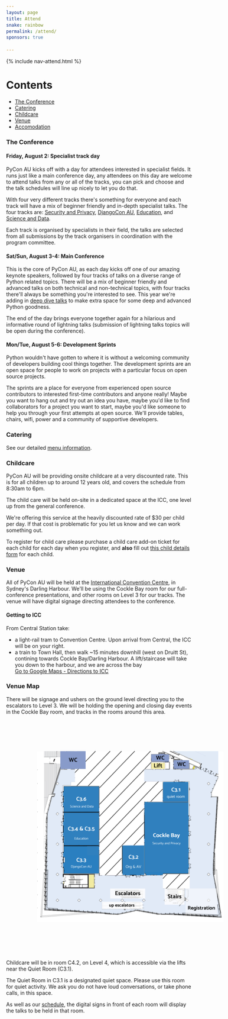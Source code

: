 ```yaml
---
layout: page
title: Attend
snake: rainbow
permalink: /attend/
sponsors: true

---
```


{% include nav-attend.html %}

# Contents
* [The Conference](#conf)
* [Catering](#catering)
* [Childcare](#childcare)
* [Venue](#venue)
* [Accomodation](/attend/accomodation)

### <a name="conf"></a> The Conference

#### Friday, August 2: Specialist track day

PyCon AU kicks off with a day for attendees interested in specialist fields. It runs just like a main conference day, any attendees on this day are welcome to attend talks from any or all of the tracks, you can pick and choose and the talk schedules will line up nicely to let you do that.

With four very different tracks there's something for everyone and each track will have a mix of beginner friendly and in-depth specialist talks. The four tracks are: [Security and Privacy](/security-and-privacy-track), [DjangoCon AU](/djangoconau/), [Education](/education-track), and [Science and Data](/science-and-data-track).

Each track is organised by specialists in their field, the talks are selected from all submissions by the track organisers in coordination with the program committee.

#### Sat/Sun, August 3-4: Main Conference

This is the core of PyCon AU, as each day kicks off one of our amazing keynote speakers, followed by four tracks of talks on a diverse range of Python related topics. There will be a mix of beginner friendly and advanced talks on both technical and non-technical topics, with four tracks there'll always be something you're interested to see. This year we're adding in [deep dive talks](/news/deep-dive-talks/) to make extra space for some deep and advanced Python goodness.

The end of the day brings everyone together again for a hilarious and informative round of lightning talks (submission of lightning talks topics will be open during the conference).


#### Mon/Tue, August 5-6: Development Sprints

Python wouldn't have gotten to where it is without a welcoming community of developers building cool things together. The development sprints are an open space for people to work on projects with a particular focus on open source projects. 

The sprints are a place for everyone from experienced open source contributors to interested first-time contributors and anyone really! Maybe you want to hang out and try out an idea you have, maybe you'd like to find collaborators for a project you want to start, maybe you'd like someone to help you through your first attempts at open source. We'll provide tables, chairs, wifi, power and a community of supportive developers.

### <a name="catering"></a> Catering

See our detailed [menu information](/menu). 

### <a name="childcare"></a> Childcare

PyCon AU will be providing onsite childcare at a very discounted rate. This is for all children up to around 12 years old, and covers the schedule from 8:30am to 6pm. 

The child care will be held on-site in a dedicated space at the ICC, one level up from the general conference.

We're offering this service at the heavily discounted rate of $30 per child per day. If that cost is problematic for you let us know and we can work something out.

To register for child care please purchase a child care add-on ticket for each child for each day when you register, and **also** fill out [this child details form](https://docs.google.com/forms/d/e/1FAIpQLScCp5oqybg4CddLzgJZRLSo0Yp4YUhcYWI-fxwTvyMDNvhSxw/viewform?usp=sf_link) for each child.

### <a name="venue"></a> Venue

All of PyCon AU will be held at the [International Convention
Centre](https://www.iccsydney.com.au/about-icc-sydney), in Sydney's Darling
Harbour. We'll be using the Cockle Bay room for our full-conference
presentations, and other rooms on Level 3 for our tracks.
The venue will have digital signage directing attendees to the conference. 

#### Getting to ICC

From Central Station take:
 * a light-rail tram to Convention Centre. Upon arrival from Central, the ICC will be on your right.
 * a train to Town Hall, then walk ~15 minutes downhill (west on Druitt St), contining towards Cockle Bay/Darling Harbour. A lift/staircase will take you down to the harbour, and we are across the bay  
[Go to Google Maps - Directions to ICC](https://www.google.com.au/maps/dir//ICC+Sydney,+14+Darling+Dr,+Sydney+NSW+2000/)


### Venue Map

There will be signage and ushers on the ground level directing you to the escalators to Level 3. We will be holding the opening and closing day events in the Cockle Bay room, and tracks in the rooms around this area. 

<img src="/static/img/venuemap.png"  class="img-fluid"  style="padding: 6em" alt="Venue Map"/>

Childcare will be in room C4.2, on Level 4, which is accessible via the lifts near the Quiet Room (C3.1). 

The Quiet Room in C3.1 is a designated quiet space. Please use this room for quiet activity. We ask you do not have loud conversations, or take phone calls, in this space. 


As well as our [schedule](/schedule), the digital signs in front of each room will display the talks to be held in that room.

